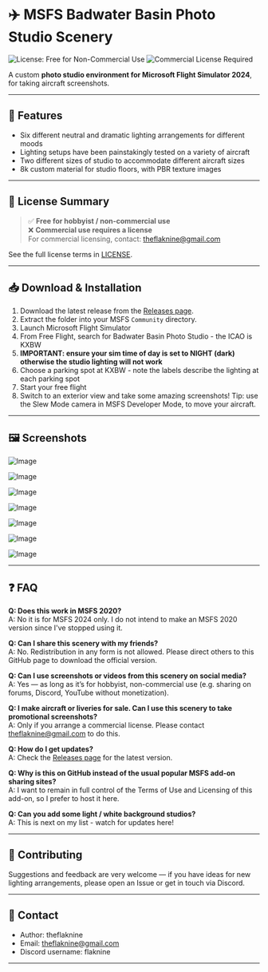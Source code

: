 # ✈️ MSFS Badwater Basin Photo Studio Scenery

![License: Free for Non-Commercial Use](https://img.shields.io/badge/License-Free%20for%20Non--Commercial%20Use-green)
![Commercial License Required](https://img.shields.io/badge/Commercial%20Use-License%20Required-red)

A custom **photo studio environment for Microsoft Flight Simulator 2024**, for taking aircraft screenshots.

---

## 📸 Features
- Six different neutral and dramatic lighting arrangements for different moods
- Lighting setups have been painstakingly tested on a variety of aircraft
- Two different sizes of studio to accommodate different aircraft sizes
- 8k custom material for studio floors, with PBR texture images


---

## 📜 License Summary
> ✅ **Free for hobbyist / non-commercial use**  
> ❌ **Commercial use requires a license**  
> For commercial licensing, contact: theflaknine@gmail.com

See the full license terms in [LICENSE](./LICENSE).  

---

## 📥 Download & Installation
1. Download the latest release from the [Releases page](../../releases).  
2. Extract the folder into your MSFS `Community` directory.  
3. Launch Microsoft Flight Simulator
4. From Free Flight, search for Badwater Basin Photo Studio - the ICAO is KXBW
5.  **IMPORTANT: ensure your sim time of day is set to NIGHT (dark) otherwise the studio lighting will not work**
6.  Choose a parking spot at KXBW - note the labels describe the lighting at each parking spot
7.  Start your free flight
8.  Switch to an exterior view and take some amazing screenshots! Tip: use the Slew Mode camera in MSFS Developer Mode, to move your aircraft.

---

## 🖼️ Screenshots

![Image](https://github.com/user-attachments/assets/5064df93-f550-403b-91f1-eb5279950845)

![Image](https://github.com/user-attachments/assets/69fb8f75-39ee-45a0-8463-a9a32b2429c2)

![Image](https://github.com/user-attachments/assets/a53437c4-ec47-4f5e-b8d2-07e377f2dc01)

![Image](https://github.com/user-attachments/assets/6288b5c0-d459-44bd-9f2c-bbea42f502a6)

![Image](https://github.com/user-attachments/assets/d22cf0c2-9cae-423c-a873-f13c4943bb78)

![Image](https://github.com/user-attachments/assets/efcacff5-7aac-4fac-a94d-9afe988c9e6e)

![Image](https://github.com/user-attachments/assets/aa6fc31c-e46e-4a13-bab9-928a8f4d3914)

---

## ❓ FAQ

**Q: Does this work in MSFS 2020?**  
A: No it is for MSFS 2024 only. I do not intend to make an MSFS 2020 version since I've stopped using it. 

**Q: Can I share this scenery with my friends?**  
A: No. Redistribution in any form is not allowed. Please direct others to this GitHub page to download the official version.  

**Q: Can I use screenshots or videos from this scenery on social media?**  
A: Yes — as long as it’s for hobbyist, non-commercial use (e.g. sharing on forums, Discord, YouTube without monetization).  

**Q: I make aircraft or liveries for sale. Can I use this scenery to take promotional screenshots?**  
A: Only if you arrange a commercial license. Please contact theflaknine@gmail.com to do this.  

**Q: How do I get updates?**  
A: Check the [Releases page](../../releases) for the latest version.  

**Q: Why is this on GitHub instead of the usual popular MSFS add-on sharing sites?**  
A: I want to remain in full control of the Terms of Use and Licensing of this add-on, so I prefer to host it here.

**Q: Can you add some light / white background studios?**  
A: This is next on my list - watch for updates here!

---

## 🤝 Contributing

Suggestions and feedback are very welcome — if you have ideas for new lighting arrangements, please open an Issue or get in touch via Discord.

---

## 📧 Contact
- Author: theflaknine 
- Email: theflaknine@gmail.com
- Discord username: flaknine


---
